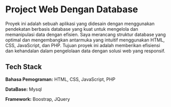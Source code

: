 
# Project Web Dengan Database

Proyek ini adalah sebuah aplikasi yang didesain dengan menggunakan pendekatan berbasis database yang kuat untuk mengelola dan memanipulasi data dengan efisien. Saya merancang struktur database yang optimal dan mengembangkan antarmuka yang intuitif menggunakan HTML, CSS, JavaScript, dan PHP. Tujuan proyek ini adalah memberikan efisiensi dan kehandalan dalam pengelolaan data dengan solusi web yang responsif.
## Tech Stack

**Bahasa Pemograman:** HTML, CSS, JavaScript, PHP 

**DataBase:** Mysql

**Framework:** Boostrap, JQuery



